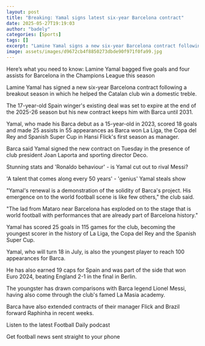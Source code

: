 ```yaml
---
layout: post
title: "Breaking: Yamal signs latest six-year Barcelona contract"
date: 2025-05-27T19:19:03
author: "badely"
categories: [Sports]
tags: []
excerpt: "Lamine Yamal signs a new six-year Barcelona contract following a breakout season in which he helped the Catalan club win a domestic treble."
image: assets/images/d9672cb4f8850273dbde90f971f0fa99.jpg
---
```


Here’s what you need to know: Lamine Yamal bagged five goals and four assists for Barcelona in the Champions League this season

Lamine Yamal has signed a new six-year Barcelona contract following a breakout season in which he helped the Catalan club win a domestic treble.

The 17-year-old Spain winger's existing deal was set to expire at the end of the 2025-26 season but his new contract keeps him with Barca until 2031.

Yamal, who made his Barca debut as a 15-year-old in 2023, scored 18 goals and made 25 assists in 55 appearances as Barca won La Liga, the Copa del Rey and Spanish Super Cup in Hansi Flick's first season as manager.

Barca said Yamal signed the new contract on Tuesday in the presence of club president Joan Laporta and sporting director Deco.

Stunning stats and 'Ronaldo behaviour' - is Yamal cut out to rival Messi?

'A talent that comes along every 50 years' - 'genius' Yamal steals show

"Yamal's renewal is a demonstration of the solidity of Barca's project. His emergence on to the world football scene is like few others," the club said. 

"The lad from Mataro near Barcelona has exploded on to the stage that is world football with performances that are already part of Barcelona history."

Yamal has scored 25 goals in 115 games for the club, becoming the youngest scorer in the history of La Liga, the Copa del Rey and the Spanish Super Cup.

Yamal, who will turn 18 in July, is also the youngest player to reach 100 appearances for Barca.

He has also earned 19 caps for Spain and was part of the side that won Euro 2024, beating England 2-1 in the final in Berlin. 

The youngster has drawn comparisons with Barca legend Lionel Messi, having also come through the club's famed La Masia academy. 

Barca have also extended contracts of their manager Flick and Brazil forward Raphinha in recent weeks. 

Listen to the latest Football Daily podcast

Get football news sent straight to your phone

